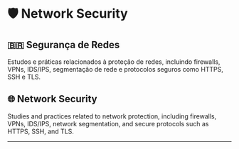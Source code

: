 # 🛡️ Network Security

## 🇧🇷 Segurança de Redes

Estudos e práticas relacionados à proteção de redes, incluindo firewalls, VPNs, IDS/IPS, segmentação de rede e protocolos seguros como HTTPS, SSH e TLS.

## 🌐 Network Security

Studies and practices related to network protection, including firewalls, VPNs, IDS/IPS, network segmentation, and secure protocols such as HTTPS, SSH, and TLS.

---


